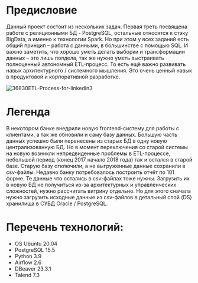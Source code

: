 # Предисловие
Данный проект состоит из нескольких задач. Первая треть посвящена работе с реляционными БД - PostgreSQL, 
остальные относятся к стэку BigData, а именно к технологии Spark. Но при этом у всех заданий есть общий принцип – работа с данными, 
в большинстве с помощью SQL. И важно заметить, что хорошо уметь делать выборки и трансформации данных – это лишь полдела, 
так же нужно уметь выстраивать полноценный автономный ETL-процесс. То есть ещё важно развивать навык архитектурного / системного мышления. 
Это очень ценный навык в продуктовой и корпоративной разработке.

![36830ETL-Process-for-linkedin3](https://github.com/poludin/full_cycle_etl/assets/70154853/e8fd697a-5d76-457a-a295-f98fab2cb794)

# Легенда
В некотором банке внедрили новую frontend-систему для работы с клиентами, а так же обновили и саму базу данных. Большую часть данных успешно были 
перенесены из старых БД в одну новую централизованную БД.  Но в момент переключения со старой системы на новую возникли непредвиденные проблемы в ETL-процессе, 
небольшой период (конец 2017 начало 2018 года) так и остался в старой базе. Старую базу отключили, а не выгруженные данные сохранили в csv-файлы. Недавно банку 
потребовалось построить отчёт по 101 форме. Те данные что остались в csv-файлах тоже нужны. Загрузить их в новую БД не получиться из-за архитектурных и 
управленческих сложностей, нужно рассчитать витрину отдельно. Но для этого сначала нужно загрузить исходные данные из csv-файлов в детальный слой (DS) 
хранилища в СУБД Oracle / PostgreSQL.

# Перечень технологий:
- OS Ubuntu 20.04
- PostgreSQL 15.5
- Python 3.9
- Airflow 2.6
- DBeaver 23.3.1
- Talend 7.3
